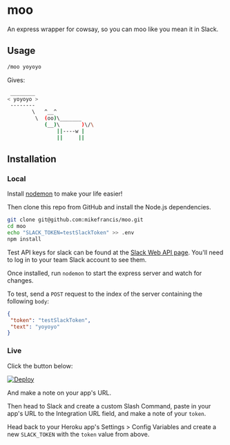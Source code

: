 # moo

An express wrapper for cowsay, so you can moo like you mean it in Slack.

## Usage

```bash
/moo yoyoyo
```

Gives:

```bash
 ________
< yoyoyo >
 --------
        \   ^__^
         \  (oo)\_______
            (__)\       )\/\
                ||----w |
                ||     ||
```

## Installation

### Local

Install [nodemon](http://nodemon.io) to make your life easier!

Then clone this repo from GitHub and install the Node.js dependencies.

```bash
git clone git@github.com:mikefrancis/moo.git
cd moo
echo "SLACK_TOKEN=testSlackToken" >> .env
npm install
```

Test API keys for slack can be found at the [Slack Web API page](https://api.slack.com/web). You'll need to log in to your team Slack account to see them.

Once installed, run `nodemon` to start the express server and watch for changes.

To test, send a `POST` request to the index of the server containing the following `body`:

```json
{
 "token": "testSlackToken",
 "text": "yoyoyo"
}
```

### Live

Click the button below:

[![Deploy](https://www.herokucdn.com/deploy/button.svg)](https://heroku.com/deploy)

And make a note on your app's URL.

Then head to Slack and create a custom Slash Command, paste in your app's URL to the Integration URL field, and make a note of your `token`.

Head back to your Heroku app's Settings > Config Variables and create a new `SLACK_TOKEN` with the `token` value from above.
